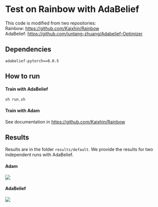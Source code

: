 Test on Rainbow with AdaBelief
=======
This code is modified from two repositories:<br>
Rainbow: https://github.com/Kaixhin/Rainbow<br>
AdaBelief: https://github.com/juntang-zhuang/Adabelief-Optimizer<br>

## Dependencies
```adabelief-pytorch==0.0.5```

## How to run
#### Train with AdaBelief
```sh run.sh```
#### Train with Adam
See documentation in https://github.com/Kaixhin/Rainbow

## Results
Results are in the folder ```results/default```. We provide the results for two independent runs with AdaBelief.

#### Adam
![](results/Adam.png)

#### AdaBelief
![](results/AdaBelief.png)

